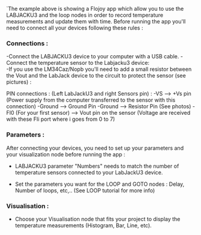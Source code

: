 `The example above is showing a Flojoy app which allow you to use the LABJACKU3 and the loop nodes in order to record temperature measurements
and update them with time. Before running the app you'll need to connect all your devices following these rules : 

### Connections :

-Connect the LABJACKU3 device to your computer with a USB cable. 
-Connect the temperature sensor to the Labjacku3 device:  
-If you use the LM34Caz/Nopb you'll need to add a small resistor between the Vout and the LabJack device to the circuit to protect the sensor (see pictures) :

PIN connections : (Left LabJackU3 and right Sensors pin) : 
-VS --> +Vs pin (Power supply from the computer transferred to the sensor with this connection)
-Ground --> Ground Pin 
-Ground --> Resistor Pin (See photos)
-FI0 (For your first sensor) --> Vout pin on the sensor (Voltage are received with these FIi port where i goes from 0 to 7)

### Parameters :

After connecting your devices, you need to set up your parameters and your visualization node before running the app :

- LABJACKU3 parameter "Numbers" needs to match the number of temperature sensors connected to your LabJackU3 device.

- Set the parameters you want for the LOOP and GOTO nodes : Delay, Number of loops, etc,.. (See LOOP tutorial for more info) 

### Visualisation :

- Choose your Visualisation node that fits your project to display the temperature measurements (Histogram, Bar, Line, etc).  

